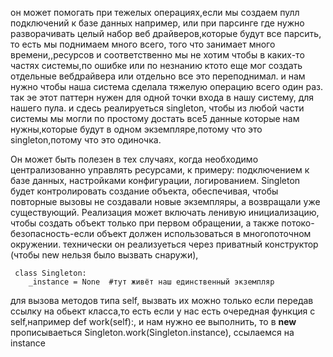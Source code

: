 он может помогать при тежелых операциях,если мы создаем пулл подключений к базе данных например, или при парсинге где нужно разворачивать целый набор веб драйверов,которые будут все парсить, то есть мы поднимаем много всего, того что занимает много времени,,ресурсов и соответственно мы не хотим чтобы в каких-то частях системы,по ошибке или по незнанию
ктото еще мог создать отдельные вебдрайвера или отдельно все это переподнимал. и нам нужно чтобы наша система сделала тяжелую операцию всего один раз.
так эе этот паттерн нужен для одной точки входа в нашу систему, для нашего пула. и сдесь  реалируеться  singleton, чтобы из любой части системы мы могли
по простому достать все5 данные которые нам нужны,которые будут в одном экземпляре,потому что это singleton,потому что это одиночка. 



Он может быть полезен в тех случаях, когда необходимо централизованно управлять ресурсами, к примеру: подключением к базе данных, настройками конфигурации, логированием.
Singleton будет контролировать  создание объекта, обеспечивая, чтобы повторные вызовы не создавали новые экземпляры, а возвращали уже существующий.
Реализация может включать ленивую инициализацию, чтобы создать объект только при первом обращении, а также потоко-безопасность-если объект должен использоваться в многопоточном окружении.
технически он реализуеться через  приватный конструктор (чтобы new нельзя было вызвать снаружи),
```
 class Singleton:
    _instance = None  #тут живёт наш единственный экземпляр
``` 
для вызова методов типа self, вызвать их можно только если передав ссылку на обьект класса,то есть если у нас есть очередная функция с self,например def work(self):, и нам нужно ее выполнить, то в __new__  прописываеться Singleton.work(Singleton.instance), ссылаемся на instance

